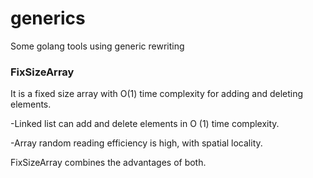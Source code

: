 # generics
Some golang tools using generic rewriting

### FixSizeArray 
It is a fixed size array with O(1) time complexity for adding and deleting elements.

-Linked list can add and delete elements in O (1) time complexity.

-Array random reading efficiency is high, with spatial locality.


FixSizeArray combines the advantages of both.